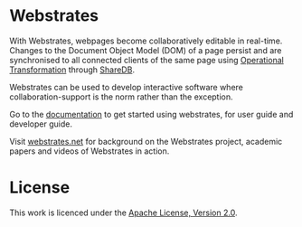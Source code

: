 Webstrates
==========

With Webstrates, webpages become collaboratively editable in real-time. Changes to the Document Object Model (DOM) of a page persist and are synchronised to all connected clients of the same page using [Operational Transformation](http://en.wikipedia.org/wiki/Operational_transformation) through [ShareDB](https://github.com/share/sharedb). 

Webstrates can be used to develop interactive software where collaboration-support is the norm rather than the exception.

Go to the [documentation](https://webstrates.github.io) to get started using webstrates, for user guide and developer guide.  

Visit [webstrates.net](http://webstrates.net) for background on the Webstrates project, academic papers and videos of Webstrates in action.

License
=======
This work is licenced under the [Apache License, Version 2.0](http://www.apache.org/licenses/LICENSE-2.0).
